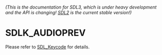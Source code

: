 ###### (This is the documentation for SDL3, which is under heavy development and the API is changing! [SDL2](https://wiki.libsdl.org/SDL2/) is the current stable version!)
# SDLK_AUDIOPREV

Please refer to [SDL_Keycode](SDL_Keycode) for details.

